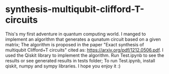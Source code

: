 # synthesis-multiqubit-clifford-T-circuits

This's my first adventure in quantum computing world.
I manged to implement an algorithm that generates a qunatum circuit based on a given matrix;
The algorithm is proposed in the paper "Exact synthesis of multiqubit Clifford+T circuits" cited as: https://arxiv.org/pdf/1212.0506.pdf.
I used the Qiskit library to implement the algorithm.
Run Test.ipynb to see the results or see generated results in tests folder;
To run Test.ipynb, install qiskit, numpy and sympy libraries.
I hope you enjoy it :)
